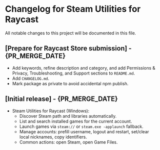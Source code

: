 # Changelog for Steam Utilities for Raycast

All notable changes to this project will be documented in this file.

## [Prepare for Raycast Store submission] - {PR_MERGE_DATE}
- Add keywords, refine description and category, and add Permissions & Privacy, Troubleshooting, and Support sections to `README.md`.
- Add `CHANGELOG.md`.
- Mark package as private to avoid accidental npm publish.

## [Initial release] - {PR_MERGE_DATE}
- Steam Utilities for Raycast (Windows):
  - Discover Steam path and libraries automatically.
  - List and search installed games for the current account.
  - Launch games via `steam://` or `steam.exe -applaunch` fallback.
  - Manage accounts: prefill username, logout and restart, set/clear local nicknames, copy identifiers.
  - Common actions: open Steam, open Game Files.
